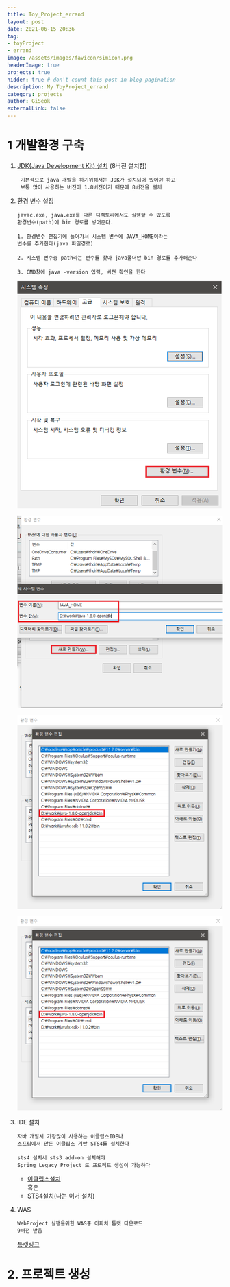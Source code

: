 ```yaml
---
title: Toy_Project_errand
layout: post
date: 2021-06-15 20:36
tag:
- toyProject
- errand
image: /assets/images/favicon/simicon.png
headerImage: true
projects: true
hidden: true # don't count this post in blog pagination
description: My ToyProject_errand 
category: projects
author: GiSeok
externalLink: false
---
```


# 1 개발환경 구축

1) [JDK(Java Development Kit) 설치](https://openjdk.java.net/) (8버전 설치함)  

    ```
     기본적으로 java 개발을 하기위해서는 JDK가 설치되어 있어야 하고
     보통 많이 사용하는 버전이 1.8버전이기 때문에 8버전을 설치
    ```


2) 환경 변수 설정
    ```
    javac.exe, java.exe를 다른 디렉토리에서도 실행할 수 있도록 
    환경변수(path)에 bin 경로를 넣어준다.

    1. 환경변수 편집기에 들어가서 시스템 변수에 JAVA_HOME이라는 
    변수를 추가한다(java 파일경로)

    2. 시스템 변수중 path라는 변수를 찾아 java폴더안 bin 경로를 추가해준다

    3. CMD창에 java -version 입력, 버전 확인을 한다
    ```


    ![환경변수 설정1](../assets/images/환경변수2.png)

    ![환경변수 설정2](../assets/images/환경변수4.png)

    ![환경변수 설정3](../assets/images/환경변수3.png)

    ![자바 확인](../assets/images/환경변수3.png)

3) IDE 설치

    ```
    자바 개발시 가장많이 사용하는 이클립스IDE나 
    스프링에서 만든 이클립스 기반 STS4를 설치한다

    sts4 설치시 sts3 add-on 설치해야 
    Spring Legacy Project 로 프로젝트 생성이 가능하다
    ```

    * [이클립스설치](https://www.eclipse.org/downloads/)  
    혹은
    * [STS4설치](https://spring.io/tools)(나는 이거 설치)

4) WAS
    ```
    WebProject 실행을위한 WAS중 아파치 톰캣 다운로드 
    9버전 받음
    ```

    [톰캣링크](http://tomcat.apache.org/)

# 2. 프로젝트 생성






